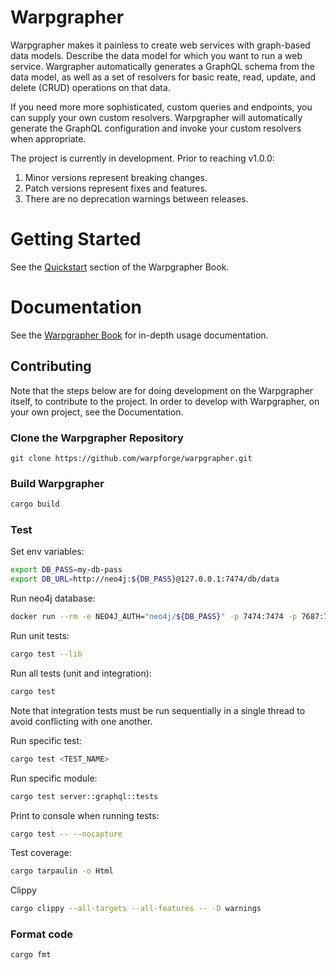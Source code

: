 # Warpgrapher

Warpgrapher makes it painless to create web services with graph-based data
models. Describe the data model for which you want to run a web service.
Wargrapher automatically generates a GraphQL schema from the data model, as well
as a set of resolvers for basic reate, read, update, and delete (CRUD)
operations on that data.

If you need more more sophisticated, custom queries and endpoints, you can
supply your own custom resolvers. Warpgrapher will automatically generate the
GraphQL configuration and invoke your custom resolvers when appropriate.

The project is currently in development. Prior to reaching v1.0.0:

1. Minor versions represent breaking changes.
2. Patch versions represent fixes and features.
3. There are no deprecation warnings between releases.

# Getting Started

See the [Quickstart](https://warpforge.github.io/warpgrapher/warpgrapher/quickstart.html) section of the Warpgrapher Book. 

# Documentation

See the [Warpgrapher Book](https://warpforge.github.io/warpgrapher/) for in-depth usage documentation. 

## Contributing

Note that the steps below are for doing development on the Warpgrapher itself,
to contribute to the project. In order to develop with Warpgrapher, on your own
project, see the Documentation.

### Clone the Warpgrapher Repository

```
git clone https://github.com/warpforge/warpgrapher.git
```

### Build Warpgrapher

```bash
cargo build
```

### Test

Set env variables:

```bash
export DB_PASS=my-db-pass
export DB_URL=http://neo4j:${DB_PASS}@127.0.0.1:7474/db/data
```

Run neo4j database:

```bash
docker run --rm -e NEO4J_AUTH="neo4j/${DB_PASS}" -p 7474:7474 -p 7687:7687 neo4j:3.5
```

Run unit tests:

```bash
cargo test --lib
```

Run all tests (unit and integration):

```bash
cargo test
```

Note that integration tests must be run sequentially in a single thread to avoid conflicting with one another.

Run specific test:

```bash
cargo test <TEST_NAME>
```

Run specific module:

```bash
cargo test server::graphql::tests
```

Print to console when running tests:

```bash
cargo test -- --nocapture
```

Test coverage:

```bash
cargo tarpaulin -o Html
```

Clippy

```bash
cargo clippy --all-targets --all-features -- -D warnings
```

### Format code

```bash
cargo fmt
```
